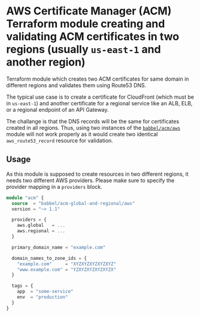 # AWS Certificate Manager (ACM) Terraform module creating and validating ACM certificates in two regions (usually `us-east-1` and another region)

Terraform module which creates two ACM certificates for same domain in different regions and validates them using Route53 DNS.

The typical use case is to create a certificate for CloudFront (which must be in `us-east-1`) and another certificate for a regional service like an ALB, ELB, or a regional endpoint of an API Gateway.

The challange is that the DNS records will be the same for certificates created in all regions. Thus, using two instances of the [`babbel/acm/aws`](https://registry.terraform.io/modules/babbel/acm/aws) module will not work properly as it would create two identical `aws_route53_record` resource for validation.

## Usage

As this module is supposed to create resources in two different regions, it needs two different AWS providers. Please make sure to specify the provider mapping in a `providers` block.

```tf
module "acm" {
  source  = "babbel/acm-global-and-regional/aws"
  version = "~> 1.1"

  providers = {
    aws.global   = ...
    aws.regional = ...
  }

  primary_domain_name = "example.com"

  domain_names_to_zone_ids = {
    "example.com"     = "XYZXYZXYZXYZXYZ"
    "www.example.com" = "YZXYZXYZXYZXYZX"
  }

  tags = {
    app  = "some-service"
    env  = "production"
  }
}
```
